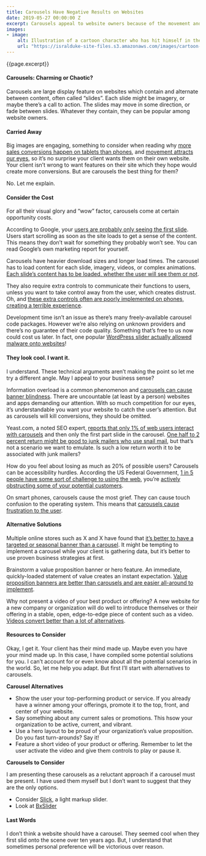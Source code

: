 ```yaml
---
title: Carousels Have Negative Results on Websites
date: 2019-05-27 00:00:00 Z
excerpt: Carousels appeal to website owners because of the movement and engaging imagery. But are they good for a website? I argue “no.”
images:
- image:
    alt: Illustration of a cartoon character who has hit himself in the face.
    url: "https://isralduke-site-files.s3.amazonaws.com/images/cartoon-man-hit-himself-in-face.png"
---
```

<p class="lead">{{page.excerpt}}</p>

#### Carousels: Charming or Chaotic?

Carousels are large display feature on websites which contain and alternate between content, often called “slides”. Each slide might be imagery, or maybe there’s a call to action. The slides may move in some direction, or fade between slides. Whatever they contain, they can be popular among website owners.

#### Carried Away

Big images are engaging, something to consider when reading why [more sales conversions happen on tablets than phones](https://www.monetate.com/blog/smartphones-vs-tablets-forrester-reveals-the-differences), and [movement attracts our eyes](http://www.psych.usyd.edu.au/staff/alexh/research/papers/HowardHolcombe_APP_2010.pdf), so it’s no surprise your client wants them on their own website. Your client isn’t wrong to want features on their site which they hope would create more conversions. But are carousels the best thing for them?

No. Let me explain.

#### Consider the Cost

For all their visual glory and “wow” factor, carousels come at certain opportunity costs.

According to Google, your [users are probably only seeing the first slide](https://www.thinkwithgoogle.com/advertising-channels/mobile-speed-optimization/). Users start scrolling as soon as the site loads to get a sense of the content. This means they don’t wait for something they probably won’t see. You can read Google’s own marketing report for yourself.

Carousels have heavier download sizes and longer load times. The carousel has to load content for each slide, imagery, videos, or complex animations. [Each slide’s content has to be loaded, whether the user will see them or not](https://searchengineland.com/homepage-sliders-are-bad-for-seo-usability-163496).

They also require extra controls to communicate their functions to users, unless you want to take control away from the user, which creates distrust. Oh, and [these extra controls often are poorly implemented on phones, creating a terrible experience](https://www.sitepoint.com/unbearable-accessible-slideshow/).

Development time isn’t an issue as there’s many freely-available carousel code packages. However we’re also relying on unknown providers and there’s no guarantee of their code quality. Something that’s free to us now could cost us later. In fact, one popular [WordPress slider actually allowed malware onto websites](https://blog.sucuri.net/2014/12/revslider-vulnerability-leads-to-massive-wordpress-soaksoak-compromise.html)!

#### They look cool. I want it.

I understand. These technical arguments aren’t making the point so let me try a different angle. May I appeal to your business sense? 

Information overload is a common phenomenon and [carousels can cause banner blindness](https://www.usability.gov/get-involved/blog/2013/04/image-carousels.html). There are uncountable (at least by a person) websites and apps demanding our attention. With so much competition for our eyes, it’s understandable you want your website to catch the user’s attention. But as carousels will kill conversions, they should be omitted.

Yeast.com, a noted SEO expert, [reports that only 1% of web users interact with carousels](https://yoast.com/opinion-on-sliders/) and then only the first part slide in the carousel. [One half to 2 percent return might be good to junk mailers who use snail mail](https://smallbusiness.chron.com/average-rate-return-direct-mail-campaign-23974.html), but that’s not a scenario we want to emulate. Is such a low return worth it to be associated with junk mailers?

How do you feel about losing as much as 20% of possible users? Carousels can be accessibility hurdles. According the US Federal Government, [1 in 5 people have some sort of challenge to using the web](https://www.census.gov/newsroom/releases/archives/miscellaneous/cb12-134.html), you’re [actively obstructing some of your potential customers](https://www.sitepoint.com/unbearable-accessible-slideshow/).

On smart phones, carousels cause the most grief. They can cause touch confusion to the operating system. This means that [carousels cause frustration to the user](https://www.nngroup.com/articles/mobile-carousels/).

#### Alternative Solutions

Multiple online stores such as X and X have found that [it’s better to have a targeted or seasonal banner than a carousel](https://baymard.com/ux-benchmark). It  might be tempting to implement a carousel while your client is gathering data, but it’s better to use proven business strategies at first.

Brainstorm a value proposition banner or hero feature. An immediate, quickly-loaded statement of value creates an instant expectation. [Value proposition banners are better than carousels and are easier all-around to implement](https://conversionsciences.com/value-proposition-examples/).

Why not present a video of your best product or offering? A new website for a new company or organization will do well to introduce themselves or their offering in a stable, open, edge-to-edge piece of content such as a video. [Videos convert better than a lot of alternatives](https://neilpatel.com/blog/product-videos-conversion/).

#### Resources to Consider

Okay, I get it. Your client has their mind made up. Maybe even you have your mind made up. In this case, I have compiled some potential solutions for you. I can’t account for or even know about all the potential scenarios in the world. So, let me help you adapt. But first I’ll start with alternatives to carousels.

**Carousel Alternatives**

- Show the user your top-performing product or service. If you already have a winner among your offerings, promote it to the top, front, and center of your website.
- Say something about any current sales or promotions. This hsow your organization to be active, current, and vibrant.
- Use a hero layout to be proud of your organization’s value proposition. Do you fast turn-arounds? Say it! 
- Feature a short video of your product or offering. Remember to let the user activate the video and give them controls to play or pause it.

**Carousels to Consider**

I am presenting these carousels as a reluctant approach if a carousel must be present. I have used them myself but I don’t want to suggest that they are the only options.

- Consider [Slick](https://kenwheeler.github.io/slick/), a light markup slider.
- Look at [BxSlider](https://kenwheeler.github.io/slick/)

#### Last Words

I don’t think a website should have a carousel. They seemed cool when they first slid onto the scene over ten years ago. But, I understand that sometimes personal preference will be victorious over reason. 
